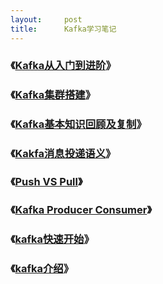 ```yaml
---
layout:     post
title:      Kafka学习笔记
---
```

<div id="article_content" class="article_content clearfix csdn-tracking-statistics" data-pid="blog" data-mod="popu_307" data-dsm="post">
								            <link rel="stylesheet" href="https://csdnimg.cn/release/phoenix/template/css/ck_htmledit_views-f76675cdea.css">
						<div class="htmledit_views" id="content_views">
                <h3>《<a href="https://www.cnblogs.com/cjsblog/p/9416380.html" rel="nofollow" id="cb_post_title_url">Kafka从入门到进阶</a>》</h3>

<h3>《<a href="https://www.cnblogs.com/cjsblog/p/9409443.html" rel="nofollow">Kafka集群搭建</a>》</h3>

<h3>《<a href="https://www.cnblogs.com/cjsblog/p/8445054.html" rel="nofollow">Kafka基本知识回顾及复制</a>》</h3>

<h3>《<a href="https://www.cnblogs.com/cjsblog/p/8441365.html" rel="nofollow">Kakfa消息投递语义</a>》</h3>

<h3>《<a href="http://www.cnblogs.com/cjsblog/p/8439373.html" rel="nofollow">Push VS Pull</a>》</h3>

<h3>《<a href="https://www.cnblogs.com/cjsblog/p/8438750.html" rel="nofollow">Kafka Producer Consumer</a>》</h3>

<h3>《<a href="https://www.cnblogs.com/cjsblog/p/8436316.html" rel="nofollow">kafka快速开始</a>》</h3>

<h3>《<a href="https://www.cnblogs.com/cjsblog/p/8433036.html" rel="nofollow">kafka介绍</a>》</h3>            </div>
                </div>